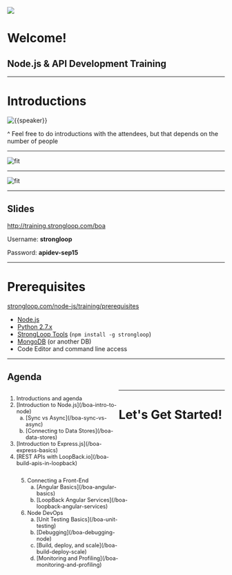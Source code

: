 
![](/images/StrongLoop.png)

# Welcome!

## Node.js & API Development Training

---

# Introductions

![{{speaker}}]()

^ Feel free to do introductions with the attendees, but that depends on the number of people

---

<!-- .slide: data-background="white" -->

![fit](images/StrongLoop_Hyperscale.png)

---

<!-- .slide: data-background="white" -->

![fit](images/StrongLoop_who.png)

---

## Slides

<http://training.strongloop.com/boa>

Username: **strongloop**

Password: **apidev-sep15**

---

# Prerequisites

[strongloop.com/node-js/training/prerequisites](https://strongloop.com/node-js/training/prerequisites/)

* [Node.js](nodejs.org)
* [Python 2.7.x](https://www.python.org/downloads/)
* [StrongLoop Tools](http://docs.strongloop.com/display/SL/Installation+troubleshooting) (`npm install -g strongloop`)
* [MongoDB](http://www.mongodb.org/downloads) (or another DB)
* Code Editor and command line access

---

## Agenda

<div style='font-size:0.9em'>
<ol style='float:left; width:47%;'>
    <li>Introductions and agenda</li>
    <li>
        [Introduction to Node.js](/boa-intro-to-node)
        <ol style='list-style-type: lower-alpha;'>
            <li>[Sync vs Async](/boa-sync-vs-async)</li>
            <li>[Connecting to Data Stores](/boa-data-stores)</li>
        </ol>
    </li>
    <li>[Introduction to Express.js](/boa-express-basics)</li>
    <li>[REST APIs with LoopBack.io](/boa-build-apis-in-loopback)</li>
</ol>
<ol start='5' style='float:left; width:47%; margin-left:5%;'>
    <li>
        Connecting a Front-End
        <ol style='list-style-type: lower-alpha;'>
            <li>[Angular Basics](/boa-angular-basics)</li>
            <li>[LoopBack Angular Services](/boa-loopback-angular-services)</li>
        </ol>
    </li>
    <li>
        Node DevOps
        <ol style='list-style-type: lower-alpha;'>
            <li>[Unit Testing Basics](/boa-unit-testing)</li>
            <li>[Debugging](/boa-debugging-node)</li>
            <li>[Build, deploy, and scale](/boa-build-deploy-scale)</li>
            <li>[Monitoring and Profiling](/boa-monitoring-and-profiling)</li>
        </ol>
    </li>
</ol>
</div>

---

# Let's Get Started!
